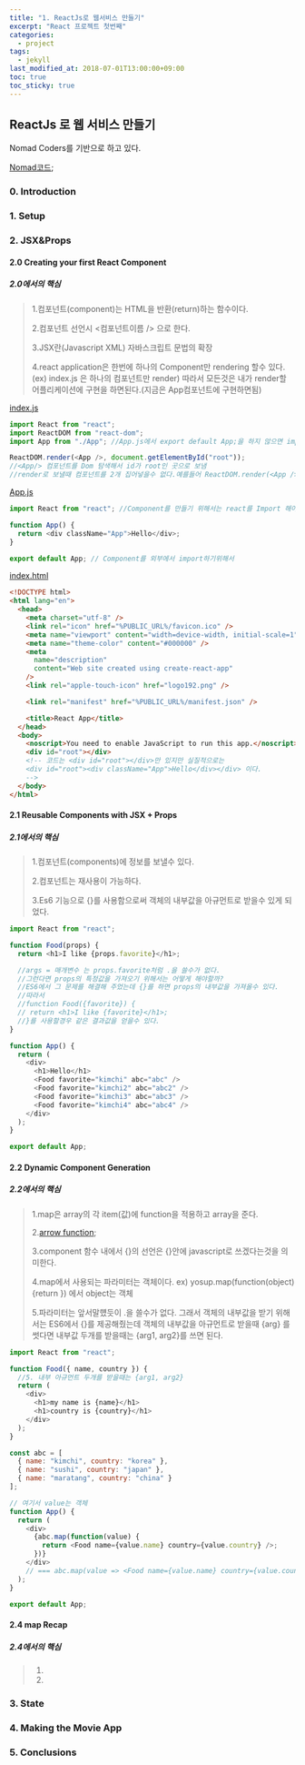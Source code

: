 ```yaml
---
title: "1. ReactJs로 웹서비스 만들기"
excerpt: "React 프로젝트 첫번째"
categories:
  - project
tags:
  - jekyll
last_modified_at: 2018-07-01T13:00:00+09:00
toc: true
toc_sticky: true
---
```


## ReactJs 로 웹 서비스 만들기

Nomad Coders를 기반으로 하고 있다.

[Nomad코드](https://academy.nomadcoders.co/);

### 0. Introduction

### 1. Setup

### 2. JSX&Props

#### 2.0 Creating your first React Component

##### _2.0에서의 핵심_

> 1.컴포넌트(component)는 HTML을 반환(return)하는 함수이다.
>
> 2.컴포넌트 선언시 <컴포넌트이름 /> 으로 한다.
>
> 3.JSX란(Javascript XML) 자바스크립트 문법의 확장
>
> 4.react application은 한번에 하나의 Component만 rendering 할수 있다.
> (ex) index.js 은 하나의 컴포넌트만 render)
> 따라서 모든것은 내가 render할 어플리케이션에 구현을 하면된다.(지금은 App컴포넌트에 구현하면됨)

<u>index.js</u>

```javascript
import React from "react";
import ReactDOM from "react-dom";
import App from "./App"; //App.js에서 export default App;을 하지 않으면 import를 할수 없다.

ReactDOM.render(<App />, document.getElementById("root"));
//<App/> 컴포넌트를 Dom 탐색해서 id가 root인 곳으로 보냄
//render로 보낼때 컴포넌트를 2개 집어넣을수 없다.예를들어 ReactDOM.render(<App /><Yosup />, document.getElementById("root")); (x)
```

<u>App.js</u>

```javascript
import React from "react"; //Component를 만들기 위해서는 react를 Import 해야한다

function App() {
  return <div className="App">Hello</div>;
}

export default App; // Component를 외부에서 import하기위해서
```

<u>index.html</u>

```html
<!DOCTYPE html>
<html lang="en">
  <head>
    <meta charset="utf-8" />
    <link rel="icon" href="%PUBLIC_URL%/favicon.ico" />
    <meta name="viewport" content="width=device-width, initial-scale=1" />
    <meta name="theme-color" content="#000000" />
    <meta
      name="description"
      content="Web site created using create-react-app"
    />
    <link rel="apple-touch-icon" href="logo192.png" />

    <link rel="manifest" href="%PUBLIC_URL%/manifest.json" />

    <title>React App</title>
  </head>
  <body>
    <noscript>You need to enable JavaScript to run this app.</noscript>
    <div id="root"></div>
    <!-- 코드는 <div id="root"></div>만 있지만 실질적으로는 
    <div id="root"><div className="App">Hello</div></div> 이다.
    -->
  </body>
</html>
```

#### 2.1 Reusable Components with JSX + Props

##### _2.1에서의 핵심_

> 1.컴포넌트(components)에 정보를 보낼수 있다.
>
> 2.컴포넌트는 재사용이 가능하다.
>
> 3.Es6 기능으로 {}를 사용함으로써 객체의 내부값을 아규먼트로 받을수 있게 되었다.

```javascript
import React from "react";

function Food(props) {
  return <h1>I like {props.favorite}</h1>;

  //args = 매개변수 는 props.favorite처럼 .을 쓸수가 없다.
  //그런다면 props의 특정값을 가져오기 위해서는 어떻게 해야할까?
  //ES6에서 그 문제를 해결해 주었는데 {}를 하면 props의 내부값을 가져올수 있다.
  //따라서
  //function Food({favorite}) {
  // return <h1>I like {favorite}</h1>;
  //}를 사용할경우 같은 결과값을 얻을수 있다.
}

function App() {
  return (
    <div>
      <h1>Hello</h1>
      <Food favorite="kimchi" abc="abc" />
      <Food favorite="kimchi2" abc="abc2" />
      <Food favorite="kimchi3" abc="abc3" />
      <Food favorite="kimchi4" abc="abc4" />
    </div>
  );
}

export default App;
```

#### 2.2 Dynamic Component Generation

##### _2.2에서의 핵심_

> 1.map은 array의 각 item(값)에 function을 적용하고 array을 준다.
>
> 2.[arrow function](https://developer.mozilla.org/ko/docs/Web/JavaScript/Reference/Functions/%EC%95%A0%EB%A1%9C%EC%9A%B0_%ED%8E%91%EC%85%98);
>
> 3.component 함수 내에서 {}의 선언은 {}안에 javascript로 쓰겠다는것을 의미한다.
>
> 4.map에서 사용되는 파라미터는 객체이다. ex) yosup.map(function(object){return }) 에서 object는 객체
>
> 5.파라미터는 앞서말헀듯이 .을 쓸수가 없다. 그래서 객체의 내부값을 받기 위해서는 ES6에서 {}를 제공해줬는데
> 객체의 내부값을 아규먼트로 받을때 {arg} 를 썻다면 내부값 두개를 받을때는 {arg1, arg2}를 쓰면 된다.

```javascript
import React from "react";

function Food({ name, country }) {
  //5. 내부 아규먼트 두개를 받을때는 {arg1, arg2}
  return (
    <div>
      <h1>my name is {name}</h1>
      <h1>country is {country}</h1>
    </div>
  );
}

const abc = [
  { name: "kimchi", country: "korea" },
  { name: "sushi", country: "japan" },
  { name: "maratang", country: "china" }
];

// 여기서 value는 객체
function App() {
  return (
    <div>
      {abc.map(function(value) {
        return <Food name={value.name} country={value.country} />;
      })}
    </div>
    // === abc.map(value => <Food name={value.name} country={value.country} />) , arrow function
  );
}

export default App;
```

#### 2.4 map Recap

##### _2.4에서의 핵심_

> 1.
>
> 2.

### 3. State

### 4. Making the Movie App

### 5. Conclusions

```

```
